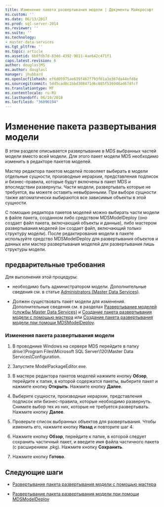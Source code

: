 ```yaml
---
title: Изменение пакета развертывания модели | Документы Майкрософт
ms.custom: ''
ms.date: 06/13/2017
ms.prod: sql-server-2014
ms.reviewer: ''
ms.suite: ''
ms.technology:
- master-data-services
ms.tgt_pltfrm: ''
ms.topic: article
ms.assetid: 6b0fdb7d-83dd-4392-9011-4ae642c471f1
caps.latest.revision: 6
author: douglaslMS
ms.author: douglasl
manager: jhubbard
ms.openlocfilehash: ef6d05975ae639f467f793f61a3e367da44efd8e
ms.sourcegitcommit: 5dd5cad0c1bbd308471d6c885f516948ad67dfcf
ms.translationtype: MT
ms.contentlocale: ru-RU
ms.lasthandoff: 06/19/2018
ms.locfileid: "36096194"
---
```

# <a name="edit-a-model-deployment-package"></a>Изменение пакета развертывания модели
  В этом разделе описывается развертывание в MDS выбранных частей модели вместо всей модели. Для этого пакет модели MDS необходимо изменить в редакторе пакетов моделей.  
  
 Мастер редактора пакетов моделей позволяет выбирать в модели отдельные сущности, производные иерархии, представления подписок и бизнес-правила, которые будут включены в пакет MDS и впоследствии развернуты. Части модели, развертывать которые не требуется, вы можете оставить невыбранными. При выборе сущности также автоматически выбираются все зависимые объекты в этой сущности.  
  
 С помощью редактора пакетов моделей можно выбирать части модели в файле пакета, созданном либо средством MDSModelDeploy (оно создает файл пакета, включающий объекты и данные), либо мастером развертывания моделей (он создает файл, включающий только структуру модели). После редактирования модели в пакете используйте средство MDSModelDeploy для развертывания объектов и данных или мастер развертывания моделей для развертывания лишь структуры модели.  
  
## <a name="prerequisites"></a>предварительные требования  
 Для выполнения этой процедуры:  
  
-   необходимо быть администратором модели. Дополнительные сведения см. в статье [Administrators &#40;Master Data Services&#41;](administrators-master-data-services.md).  
  
-   Должен существовать пакет модели для изменения. Дополнительные сведения см. в разделах [Развертывание моделей (службы Master Data Services)](../../2014/master-data-services/deploying-models-master-data-services.md) и [Создание пакета развертывания модели с помощью мастера](../../2014/master-data-services/create-a-model-deployment-package-by-using-the-wizard.md) или [Создание пакета развертывания модели при помощи MDSModelDeploy](../../2014/master-data-services/create-a-model-deployment-package-by-using-mdsmodeldeploy.md).  
  
### <a name="to-edit-a-model-deployment-package"></a>Изменения пакета развертывания модели  
  
1.  В проводнике Windows на сервере MDS перейдите в папку *drive*:\Program Files\Microsoft SQL Server\120\Master Data Services\Configuration.  
  
2.  Запустите ModelPackageEditor.exe.  
  
3.  В мастере редактора пакетов моделей нажмите кнопку **Обзор**, перейдите к папке, в которой содержатся пакеты, выберите пакет и нажмите кнопку **Открыть**. Нажмите кнопку **Далее**.  
  
4.  Выберите сущности, производные иерархии, представления подписок или бизнес-правила, которые необходимо развернуть. Снимите выбор тех из них, которые не требуется развертывать. Нажмите кнопку **Далее**.  
  
5.  Проверьте список выбранных объектов для развертывания. Чтобы изменить его, нажмите кнопку **Назад** и повторите шаг 4.  
  
6.  Нажмите кнопку **Обзор**, перейдите к папке, в которой следует сохранить частичный пакет, и введите имя файла частичного пакета (с расширением .pkg). Нажмите кнопку **Сохранить**.  
  
7.  Нажмите кнопку **Готово**.  
  
## <a name="next-steps"></a>Следующие шаги  
  
-   [Развертывание пакета развертывания модели с помощью мастера](../../2014/master-data-services/deploy-a-model-deployment-package-by-using-the-wizard.md)  
  
-   [Развертывание пакета развертывания модели при помощи MDSModelDeploy](../../2014/master-data-services/deploy-a-model-deployment-package-by-using-mdsmodeldeploy.md)  
  
  